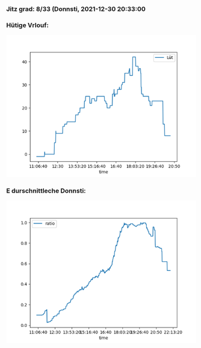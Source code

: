 ### Jitz grad: 8/33 (Donnsti, 2021-12-30 20:33:00

### Hütige Vrlouf:
![Graph](Today.png)

### E durschnittleche Donnsti:
![Graph](Donnsti.png)